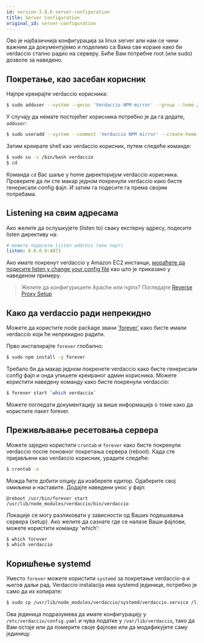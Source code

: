 ```yaml
---
id: version-3.8.6-server-configuration
title: Server Configuration
original_id: server-configuration
---
```

Ово је најбазичнија конфигурација за linux server али нам се чини важним да документујемо и поделимо са Вама све кораке како би verdaccio стално радио на серверу. Биће Вам потребне root (или sudo) дозволе за наведено.

## Покретање, као засебан корисник

Најпре креирајте verdaccio корисника:

```bash
$ sudo adduser --system --gecos 'Verdaccio NPM mirror' --group --home /var/lib/verdaccio verdaccio
```

У случају да немате постојећег корисника потребно је да га додате, `adduser`:

```bash
$ sudo useradd --system --comment 'Verdaccio NPM mirror' --create-home --home-dir /var/lib/verdaccio --shell /sbin/nologin verdaccio
```

Затим креирате shell као verdaccio корисник, путем следеће команде:

```bash
$ sudo su -s /bin/bash verdaccio
$ cd
```

Команда `cd` Вас шаље у home директоријум verdaccio корисника. Проверите да ли сте макар једном покренули verdaccio како бисте генерисали config фајл. И затим га подесите га према својим потребама.

## Listening на свим адресама

Ако желите да ослушкујете (listen to) сваку екстерну адресу, подесите listen директиву на:

```yaml
# можете подесити listen address (или порт)
listen: 0.0.0.0:4873
```

Ако имате покренут verdaccio у Amazon EC2 инстанци, [мораћете да подесите listen у change your config file](https://github.com/verdaccio/verdaccio/issues/314#issuecomment-327852203) као што је приказано у наведеном примеру.

> Желите да конфигуришете Apache или nginx? Погледајте [Reverse Proxy Setup](reverse-proxy.md)

## Како да verdaccio ради непрекидно

Можете да користите node package звани ['forever'](https://github.com/nodejitsu/forever) како бисте имали verdaccio који ће непрекидно радити.

Прво инсталирајте `forever` глобално:

```bash
$ sudo npm install -g forever
```

Требало би да макар једном покренете verdaccio како бисте генерисали config фајл и онда упишете креираног админ корисника. Можете користити наведену команду како бисте покренули verdaccio:

```bash
$ forever start `which verdaccio`
```

Можете погледати документацију за више информација о томе како да користите пакет forever.

## Преживљавање ресетовања сервера

Можете заједно користити `crontab` и `forever` како бисте покренули verdaccio после поновног покретања сервера (reboot). Када сте пријављени као verdaccio корисник, урадите следеће:

```bash
$ crontab -e
```

Можда ћете добити опцију да изаберете едитор. Одаберите свој омиљени и наставите. Додајте наведени унос у фајл:

    @reboot /usr/bin/forever start /usr/lib/node_modules/verdaccio/bin/verdaccio
    

Локације се могу разликовати у зависности од Ваших подешавања сервера (setup). Ако желите да сазнате где се налазе Ваши фајлови, можете користити команду 'which':

```bash
$ which forever
$ which verdaccio
```

## Коришћење systemd

Уместо `forever` можете користити `systemd` за покретање verdaccio-а и његов даљи рад. Verdaccio instalacija има systemd јединице, потребно је само да их копирате:

```bash
$ sudo cp /usr/lib/node_modules/verdaccio/systemd/verdaccio.service /lib/systemd/system/ && sudo systemctl daemon-reload
```

Ова јединица подразумева да имате конфигурацију у `/etc/verdaccio/config.yaml` и чува податке у `/var/lib/verdaccio`, тако да Вам остаје или да померите своје фајлове или да модификујете саму јединицу.